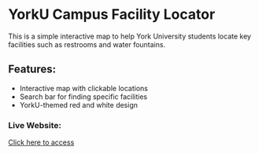 # YorkU Campus Facility Locator

This is a simple interactive map to help York University students locate key facilities such as restrooms and water fountains.

## Features:
- Interactive map with clickable locations
- Search bar for finding specific facilities
- YorkU-themed red and white design

### Live Website:
[Click here to access](https://yourusername.github.io/yorku-campus-map/)
